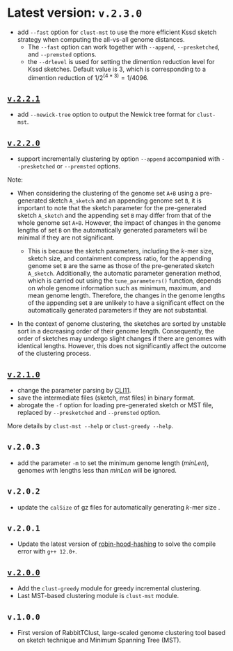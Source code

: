 # Latest version: `v.2.3.0` 
* add `--fast` option for `clust-mst` to use the more efficient Kssd sketch strategy when computing the all-vs-all genome distances.
    * The `--fast` option can work together with `--append`, `--presketched`, and `--premsted` options.
    * the `--drlevel` is used for setting the dimention reduction level for Kssd sketches. Default value is 3, which is corresponding to a dimention reduction of $1 / 2^{(4*3)} = 1/4096$.

## [`v.2.2.1`](v.2.2.1.md)
* add `--newick-tree` option to output the Newick tree format for `clust-mst`.

## [`v.2.2.0`](v.2.2.0.md)
* support incrementally clustering by option `--append` accompanied with `--presketched` or `--premsted` options.

Note:  
* When considering the clustering of the genome set `A+B` using a pre-generated sketch `A_sketch` and an appending genome set `B`, it is important to note that the sketch parameter for the pre-generated sketch `A_sketch` and the appending set `B` may differ from that of the whole genome set `A+B`. However, the impact of changes in the genome lengths of set `B` on the automatically generated parameters will be minimal if they are not significant.

    * This is because the sketch parameters, including the $k$-mer size, sketch size, and containment compress ratio, for the appending genome set `B` are the same as those of the pre-generated sketch `A_sketch`. Additionally, the automatic parameter generation method, which is carried out using the `tune_parameters()` function, depends on whole genome information such as minimum, maximum, and mean genome length.
    Therefore, the changes in the genome lengths of the appending set `B` are unlikely to have a significant effect on the automatically generated parameters if they are not substantial.

* In the context of genome clustering, the sketches are sorted by unstable sort in a decreasing order of their genome length. Consequently, the order of sketches may undergo slight changes if there are genomes with identical lengths. However, this does not significantly affect the outcome of the clustering process.

## [`v.2.1.0`](v.2.1.0.md)
* change the parameter parsing by [CLI11](https://github.com/CLIUtils/CLI11).
* save the intermediate files (sketch, mst files) in binary format.
* abrogate the `-f` option for loading pre-generated sketch or MST file, replaced by `--presketched` and `--premsted` option.

More details by `clust-mst --help` or `clust-greedy --help`.

## `v.2.0.3`
* add the parameter `-m` to set the minimum genome length (*minLen*), genomes with lengths less than *minLen* will be ignored.

## `v.2.0.2`
* update the `calSize` of gz files for automatically generating $k$-mer size .

## `v.2.0.1`
* Update the latest version of [robin-hood-hashing](https://github.com/martinus/robin-hood-hashing) to solve the compile error with `g++ 12.0+`.

## [`v.2.0.0`](v.2.0.0.md)
* Add the `clust-greedy` module for greedy incremental clustering. 
* Last MST-based clustering module is `clust-mst` module.


## `v.1.0.0`
* First version of RabbitTClust, large-scaled genome clustering tool based on sketch technique and Minimum Spanning Tree (MST).